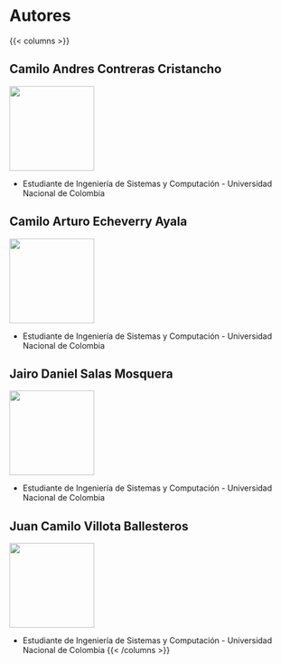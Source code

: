# Autores

{{< columns >}}
## Camilo Andres Contreras Cristancho

<img src="/VisualComputing2022_2/sketches/jo2.svg" alt="" style="width:150px;"/>

- Estudiante de Ingeniería de Sistemas y Computación - Universidad Nacional de Colombia


## Camilo Arturo Echeverry Ayala

<img src="/VisualComputing2022_2/sketches/jo.svg" alt="" style="width:150px;"/>

- Estudiante de Ingeniería de Sistemas y Computación - Universidad Nacional de Colombia


## Jairo Daniel Salas Mosquera
<img src="/VisualComputing2022_2/sketches/jo2.svg" alt="" style="width:150px;"/>

- Estudiante de Ingeniería de Sistemas y Computación - Universidad Nacional de Colombia

## Juan Camilo Villota Ballesteros
<img src="/VisualComputing2022_2/sketches/jo2.svg" alt="" style="width:150px;"/>

- Estudiante de Ingeniería de Sistemas y Computación - Universidad Nacional de Colombia
{{< /columns >}}
